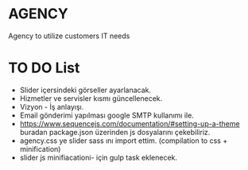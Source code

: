 AGENCY
======
Agency to utilize customers IT needs

TO DO List 
==========
- Slider içersindeki görseller ayarlanacak.
- Hizmetler ve servisler kısmı güncellenecek.
- Vizyon - İş anlayışı.
- Email gönderimi yapılması google SMTP kullanımı ile.
- https://www.sequencejs.com/documentation/#setting-up-a-theme buradan package.json üzerinden js dosyalarını çekebiliriz.
- agency.css ye slider sass ını import ettim. (compilation to css + minification)
- slider js minifiacationi- için gulp task eklenecek.
